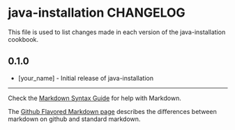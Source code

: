 # java-installation CHANGELOG

This file is used to list changes made in each version of the java-installation cookbook.

## 0.1.0
- [your_name] - Initial release of java-installation

- - -
Check the [Markdown Syntax Guide](http://daringfireball.net/projects/markdown/syntax) for help with Markdown.

The [Github Flavored Markdown page](http://github.github.com/github-flavored-markdown/) describes the differences between markdown on github and standard markdown.
